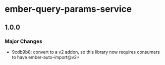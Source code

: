 # ember-query-params-service

## 1.0.0

### Major Changes

- 9cdb9b8: convert to a v2 addon, so this library now requires consumers to have ember-auto-import@v2+
